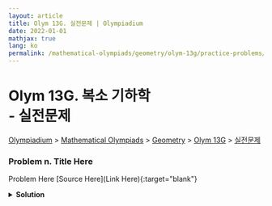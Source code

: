 ```yaml
---
layout: article
title: Olym 13G. 실전문제 | Olympiadium
date: 2022-01-01
mathjax: true
lang: ko
permalink: /mathematical-olympiads/geometry/olym-13g/practice-problems/
---
```

# Olym 13G. 복소 기하학 <br> <ssup> - 실전문제</ssup>

<a href="{{ site.homeurl }}">Olympiadium</a> > <a href="{{ site.homeurl }}mathematical-olympiads/">Mathematical Olympiads</a> > <a href="{{ site.homeurl }}mathematical-olympiads/geometry/">Geometry</a> > <a href="{{ site.homeurl }}mathematical-olympiads/geometry/olym-13g/">Olym 13G</a> > <a href="{{ site.homeurl }}mathematical-olympiads/geometry/olym-13g/practice-problems/">실전문제</a>

### Problem n. Title Here
<blueboard> Problem Here </blueboard>
[Source Here](Link Here){:target="blank"}
<pinkborder><details>
<summary><b>Solution</b></summary>
Solution Here. 
</details></pinkborder>